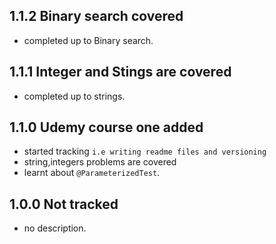## 1.1.2 Binary search covered
- completed up to Binary search.

## 1.1.1 Integer and Stings are covered 
- completed up to strings.

## 1.1.0 Udemy course one added
- started tracking `i.e writing readme files and versioning`
- string,integers problems are covered
- learnt about `@ParameterizedTest`.

## 1.0.0 Not tracked  
- no description.